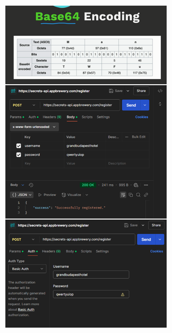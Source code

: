 ![Base 64 Encoding](image.png)
![Postman: Correctly hitting the /register endpoint with a POST request](image-1.png)
![Postman: Form in which to authenticate your details once your Registration is successful](image-2.png)